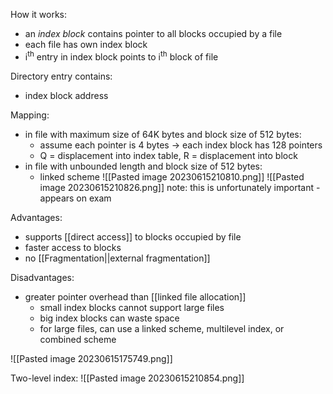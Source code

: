 How it works:
- an *index block* contains pointer to all blocks occupied by a file
- each file has own index block
- i<sup>th</sup> entry in index block points to i<sup>th</sup> block of file

Directory entry contains:
- index block address

Mapping:
- in file with maximum size of 64K bytes and block size of 512 bytes:
	- assume each pointer is 4 bytes -> each index block has 128 pointers
	- Q = displacement into index table, R = displacement into block
- in file with unbounded length and block size of 512 bytes:
	- linked scheme
![[Pasted image 20230615210810.png]]
![[Pasted image 20230615210826.png]]
note: this is unfortunately important - appears on exam

Advantages:
- supports [[direct access]] to blocks occupied by file
- faster access to blocks
- no [[Fragmentation||external fragmentation]]

Disadvantages:
- greater pointer overhead than [[linked file allocation]]
	- small index blocks cannot support large files
	- big index blocks can waste space
	- for large files, can use a linked scheme, multilevel index, or combined scheme

![[Pasted image 20230615175749.png]]

Two-level index:
![[Pasted image 20230615210854.png]]
